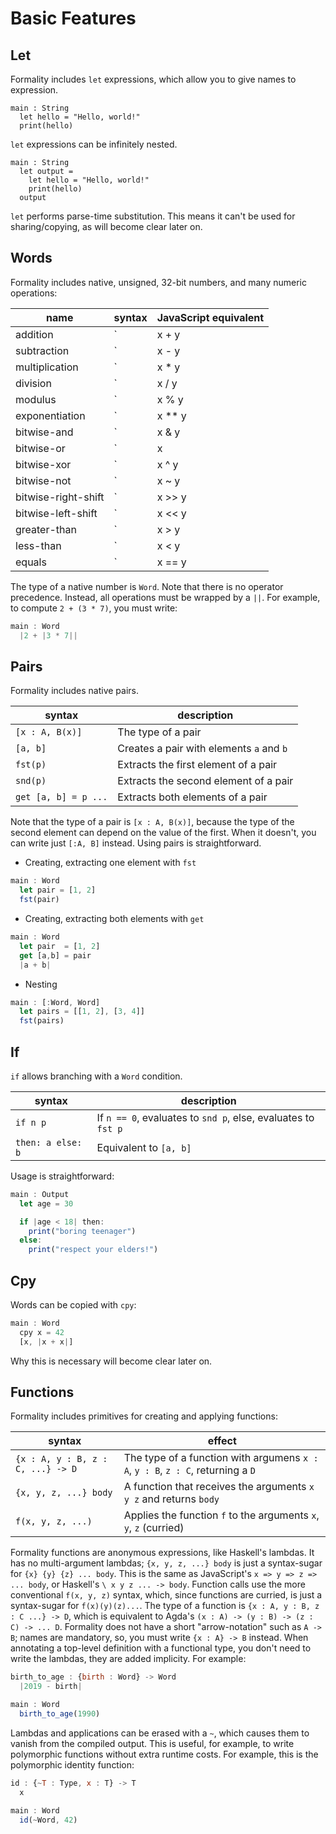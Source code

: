 # Basic Features

## Let

Formality includes `let` expressions, which allow you to give names to expression.

```
main : String
  let hello = "Hello, world!"
  print(hello)
```

`let` expressions can be infinitely nested.

```
main : String
  let output = 
    let hello = "Hello, world!"
    print(hello)
  output
```

`let` performs parse-time substitution. This means it can't be used for sharing/copying, as will become clear later on.

## Words

Formality includes native, unsigned, 32-bit numbers, and many numeric operations:

name | syntax | JavaScript equivalent
--- | --- | ---
addition | `|x + y|` | `(x + y) >>> 0`
subtraction | `|x - y|` | `(x - y) >>> 0`
multiplication | `|x * y|` | `(x * y) >>> 0`
division | `|x / y|` | `(x / y) >>> 0`
modulus | `|x % y|` | `(x % y) >>> 0`
exponentiation | `|x ** y|` | `(x ** y) >>> 0`
bitwise-and | `|x & y|` | `x & y`
bitwise-or | `|x | y|` | `x | y`
bitwise-xor | `|x ^ y|` | `x ^ y`
bitwise-not | `|x ~ y|` | `~y`
bitwise-right-shift | `|x >> y|` | `x >>> y`
bitwise-left-shift | `|x << y|` | `x << y`
greater-than | `|x > y|` | `x > y ? 1 : 0`
less-than | `|x < y|` | `x < y ? 1 : 0`
equals | `|x == y|` | `x === y ? 1 : 0`

The type of a native number is `Word`. Note that there is no operator precedence. Instead, all operations must be wrapped by a `||`. For example, to compute `2 + (3 * 7)`, you must write:

```javascript
main : Word
  |2 + |3 * 7||
```

## Pairs

Formality includes native pairs.

syntax | description
--- | ---
`[x : A, B(x)]` | The type of a pair
`[a, b]` | Creates a pair with elements `a` and `b`
`fst(p)` | Extracts the first element of a pair
`snd(p)` | Extracts the second element of a pair
`get [a, b] = p ...` | Extracts both elements of a pair

Note that the type of a pair is `[x : A, B(x)]`, because the type of the second element can depend on the value of the first. When it doesn't, you can write just `[:A, B]` instead. Using pairs is straightforward.

- Creating, extracting one element with `fst`

```javascript
main : Word
  let pair = [1, 2]
  fst(pair)
```

- Creating, extracting both elements with `get`

```javascript
main : Word
  let pair  = [1, 2]
  get [a,b] = pair
  |a + b|
```

- Nesting

```javascript
main : [:Word, Word]
  let pairs = [[1, 2], [3, 4]]
  fst(pairs)
```


## If

`if` allows branching with a `Word` condition.

syntax | description
--- | ---
`if n p` | If `n == 0`, evaluates to `snd p`, else, evaluates to `fst p`
`then: a else: b` | Equivalent to `[a, b]`

Usage is straightforward:

```javascript
main : Output
  let age = 30

  if |age < 18| then:
    print("boring teenager")
  else:
    print("respect your elders!")
```

## Cpy

Words can be copied with `cpy`:

```javascript
main : Word
  cpy x = 42
  [x, |x + x|]
```

Why this is necessary will become clear later on.

## Functions

Formality includes primitives for creating and applying functions:

syntax | effect
--- | ---
`{x : A, y : B, z : C, ...} -> D` | The type of a function with argumens `x : A`, `y : B`, `z : C`, returning a `D`
`{x, y, z, ...} body` | A function that receives the arguments `x y z` and returns `body` 
`f(x, y, z, ...)` | Applies the function `f` to the arguments `x`, `y`, `z` (curried)

Formality functions are anonymous expressions, like Haskell's lambdas. It has no multi-argument lambdas; `{x, y, z, ...} body` is just a syntax-sugar for `{x} {y} {z} ... body`. This is the same as JavaScript's `x => y => z => ... body`, or Haskell's `\ x y z ... -> body`. Function calls use the more conventional `f(x, y, z)` syntax, which, since functions are curried, is just a syntax-sugar for `f(x)(y)(z)...`. The type of a function is `{x : A, y : B, z : C ...} -> D`, which is equivalent to Agda's `(x : A) -> (y : B) -> (z : C) -> ... D`. Formality does not have a short "arrow-notation" such as `A -> B`; names are mandatory, so, you must write `{x : A} -> B` instead. When annotating a top-level definition with a functional type, you don't need to write the lambdas, they are added implicity. For example:

```javascript
birth_to_age : {birth : Word} -> Word
  |2019 - birth|

main : Word
  birth_to_age(1990)
```

Lambdas and applications can be erased with a `~`, which causes them to vanish from the compiled output. This is useful, for example, to write polymorphic functions without extra runtime costs. For example, this is the polymorphic identity function:

```javascript
id : {~T : Type, x : T} -> T
  x

main : Word
  id(~Word, 42)
```
